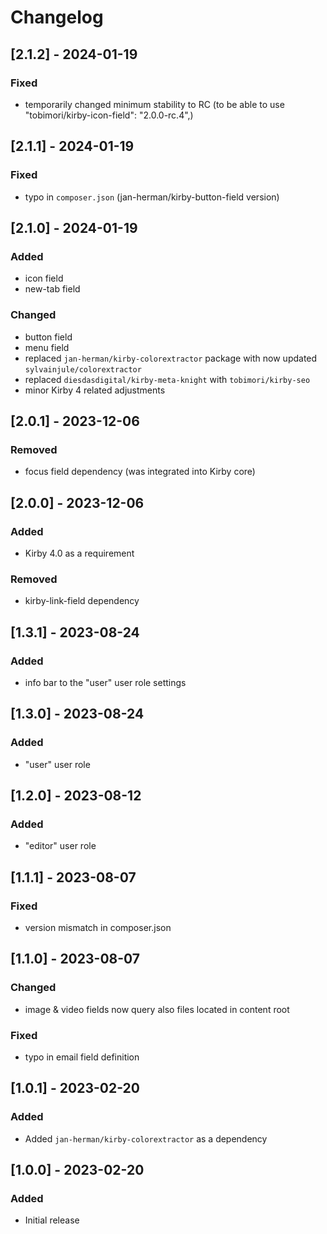 # Changelog

## [2.1.2] - 2024-01-19
### Fixed
- temporarily changed minimum stability to RC (to be able to use "tobimori/kirby-icon-field": "2.0.0-rc.4",)


## [2.1.1] - 2024-01-19
### Fixed
- typo in `composer.json` (jan-herman/kirby-button-field version)


## [2.1.0] - 2024-01-19
### Added
- icon field
- new-tab field

### Changed
- button field
- menu field
- replaced `jan-herman/kirby-colorextractor` package with now updated `sylvainjule/colorextractor`
- replaced `diesdasdigital/kirby-meta-knight` with `tobimori/kirby-seo`
- minor Kirby 4 related adjustments


## [2.0.1] - 2023-12-06
### Removed
- focus field dependency (was integrated into Kirby core)


## [2.0.0] - 2023-12-06
### Added
- Kirby 4.0 as a requirement

### Removed
- kirby-link-field dependency


## [1.3.1] - 2023-08-24
### Added
- info bar to the "user" user role settings


## [1.3.0] - 2023-08-24
### Added
- "user" user role


## [1.2.0] - 2023-08-12
### Added
- "editor" user role


## [1.1.1] - 2023-08-07
### Fixed
- version mismatch in composer.json


## [1.1.0] - 2023-08-07
### Changed
- image & video fields now query also files located in content root

### Fixed
- typo in email field definition


## [1.0.1] - 2023-02-20
### Added
- Added `jan-herman/kirby-colorextractor` as a dependency


## [1.0.0] - 2023-02-20
### Added
- Initial release
